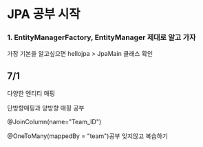 # JPA 공부 시작

### 1. EntityManagerFactory, EntityManager 제대로 알고 가자

가장 기본을 알고싶으면 hellojpa > JpaMain 클래스 확인

## 7/1
다양한 엔티티 매핑

단방향매핑과 양방향 매핑 공부

@JoinColumn(name="Team_ID")

@OneToMany(mappedBy = "team")공부 잊지않고 복습하기
